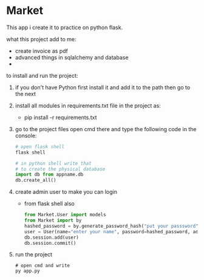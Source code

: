 # Market

This app i create it to practice on python flask. 



what this project add to me:

- create invoice as pdf 
- advanced things in sqlalchemy and database
- 

to install and run the project:

1. if you don't have Python first install it and add it to the path then go to the next

2. install all modules in requirements.txt file in the project as:

   - pip install -r requirements.txt 

3.  go to the project files open cmd there and type the following code in the console:

      ```python
      # open flask shell
      flask shell
      ```

      ```python
      # in python shell write that
      # to create the physical database
      import db from appname.db
      db.create_all()
      ```

4. create admin user to make you can login

   - from flask shell also

     ```python
     from Market.User import models
     from Market import by
     hashed_password = by.generate_password_hash("put your passsword").decode('utf-8')
     user = User(name="enter your name", password=hashed_password, admin=True)
     db.session.add(user)
     db.session.commit()
     ```

5. run the project

   ```shell
   # open cmd and write 
   py app.py
   ```
